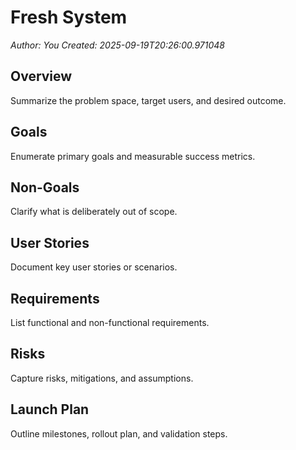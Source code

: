 # Fresh System
_Author: You_
_Created: 2025-09-19T20:26:00.971048_

## Overview
Summarize the problem space, target users, and desired outcome.

## Goals
Enumerate primary goals and measurable success metrics.

## Non-Goals
Clarify what is deliberately out of scope.

## User Stories
Document key user stories or scenarios.

## Requirements
List functional and non-functional requirements.

## Risks
Capture risks, mitigations, and assumptions.

## Launch Plan
Outline milestones, rollout plan, and validation steps.